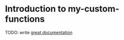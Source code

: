 # Introduction to my-custom-functions

TODO: write [great documentation](http://jacobian.org/writing/what-to-write/)
